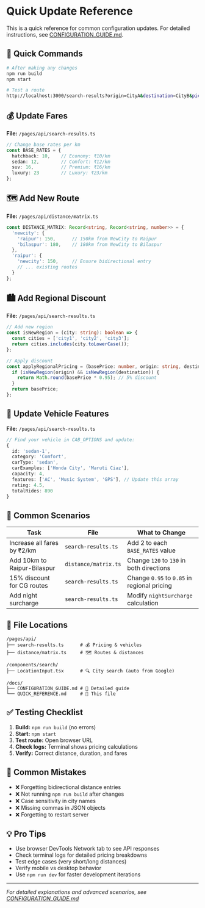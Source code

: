 # Quick Update Reference

This is a quick reference for common configuration updates. For detailed instructions, see [CONFIGURATION_GUIDE.md](./CONFIGURATION_GUIDE.md).

## 🚀 Quick Commands

```bash
# After making any changes
npm run build
npm start

# Test a route
http://localhost:3000/search-results?origin=CityA&destination=CityB&pickup_datetime=2025-08-31T14:00:00&passengers=2
```

## 💰 Update Fares

**File:** `/pages/api/search-results.ts`

```typescript
// Change base rates per km
const BASE_RATES = {
  hatchback: 10,    // Economy: ₹10/km
  sedan: 12,        // Comfort: ₹12/km  
  suv: 16,          // Premium: ₹16/km
  luxury: 23        // Luxury: ₹23/km
};
```

## 🗺️ Add New Route

**File:** `/pages/api/distance/matrix.ts`

```typescript
const DISTANCE_MATRIX: Record<string, Record<string, number>> = {
  'newcity': {
    'raipur': 150,      // 150km from NewCity to Raipur
    'bilaspur': 180,    // 180km from NewCity to Bilaspur
  },
  'raipur': {
    'newcity': 150,     // Ensure bidirectional entry
    // ... existing routes
  }
};
```

## 🏙️ Add Regional Discount

**File:** `/pages/api/search-results.ts`

```typescript
// Add new region
const isNewRegion = (city: string): boolean => {
  const cities = ['city1', 'city2', 'city3'];
  return cities.includes(city.toLowerCase());
};

// Apply discount
const applyRegionalPricing = (basePrice: number, origin: string, destination: string) => {
  if (isNewRegion(origin) && isNewRegion(destination)) {
    return Math.round(basePrice * 0.95); // 5% discount
  }
  return basePrice;
};
```

## 🚗 Update Vehicle Features

**File:** `/pages/api/search-results.ts`

```typescript
// Find your vehicle in CAB_OPTIONS and update:
{
  id: 'sedan-1',
  category: 'Comfort',
  carType: 'sedan',
  carExamples: ['Honda City', 'Maruti Ciaz'],
  capacity: 4,
  features: ['AC', 'Music System', 'GPS'], // Update this array
  rating: 4.5,
  totalRides: 890
}
```

## 🎯 Common Scenarios

| Task | File | What to Change |
|------|------|----------------|
| Increase all fares by ₹2/km | `search-results.ts` | Add 2 to each `BASE_RATES` value |
| Add 10km to Raipur-Bilaspur | `distance/matrix.ts` | Change `120` to `130` in both directions |
| 15% discount for CG routes | `search-results.ts` | Change `0.95` to `0.85` in regional pricing |
| Add night surcharge | `search-results.ts` | Modify `nightSurcharge` calculation |

## 📍 File Locations

```
/pages/api/
├── search-results.ts      # 💰 Pricing & vehicles
├── distance/matrix.ts     # 🗺️ Routes & distances

/components/search/
├── LocationInput.tsx      # 🔍 City search (auto from Google)

/docs/
├── CONFIGURATION_GUIDE.md # 📖 Detailed guide
└── QUICK_REFERENCE.md     # 📝 This file
```

## ✅ Testing Checklist

1. **Build:** `npm run build` (no errors)
2. **Start:** `npm start` 
3. **Test route:** Open browser URL
4. **Check logs:** Terminal shows pricing calculations
5. **Verify:** Correct distance, duration, and fares

## 🚨 Common Mistakes

- ❌ Forgetting bidirectional distance entries
- ❌ Not running `npm run build` after changes
- ❌ Case sensitivity in city names
- ❌ Missing commas in JSON objects
- ❌ Forgetting to restart server

## 💡 Pro Tips

- Use browser DevTools Network tab to see API responses
- Check terminal logs for detailed pricing breakdowns
- Test edge cases (very short/long distances)
- Verify mobile vs desktop behavior
- Use `npm run dev` for faster development iterations

---

*For detailed explanations and advanced scenarios, see [CONFIGURATION_GUIDE.md](./CONFIGURATION_GUIDE.md)*
